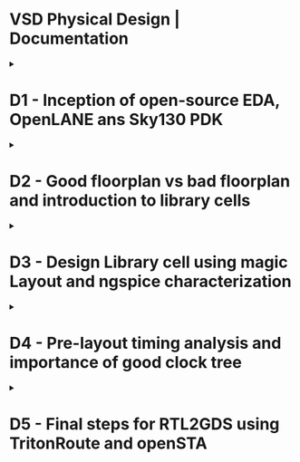 # VSD Physical Design | Documentation
<details><summary> <h1> D1 - Inception of open-source EDA, OpenLANE ans Sky130 PDK </summary><p>

<details><summary> <h1> D1_SK1 - How to talk to computers </summary><p>


<details><summary> <h2> :book: L1 - Introduction to QFN-48 Package, chips, pads, core, die and IPs</summary><p>		
The QFN-48 Package with a chip in the center is shown below. Connections are made to the boundaries of the chip through wirebonds.
		
![QN-48 Package with chip](https://user-images.githubusercontent.com/57150778/218431254-de324341-4bf1-43e9-97b5-6472ea4ce357.png)

Contents of a chip : 

i) Pads : These cells act as interfaces for signals travelling in and out of the chip.
ii) Core : This is where all the digital logic is placed.
iii) Die : It is the size of the entire chip; manufactured on Si wafer. 


![image](https://user-images.githubusercontent.com/57150778/218431961-da71e90b-a5a7-4345-aa84-be8762b517bd.png)

The two kinds of blocks on an SoC are Macros and IPs (Intellectual Properties). Macros are completely digital logic, while IP are blocks that need some level of intelligence to build.

</p>
</details>

<details><summary> <h2> :book: L2 - Introduction to RISC-V</summary><p>

### RISC-V Instruction Set Architecture (ISA)
It is the language of the computer. For a C-program to run on the hardware, the C-program is first compiled in its assembly language program. This assembly language program is converted to machine language program, (binary) which is basically electronic signals (0s and 1s) which are understood by the hardware of the computer. 

A hardware description language (HDL) is needed to replicate the Instruction Set Architecture using some RTL. HDL is the interface present between RISC-V architecture and the layout. 

![image](https://user-images.githubusercontent.com/57150778/218434578-debae85b-4371-4700-8541-730d258c081d.png)
</p>
</details>

<details><summary> <h2> :book: L3 - From Software Applications to Hardware </summary><p>	

Applications or software in our devices are implemented in the hardware chips, as described below:


Applications or software in out laptops / mobile phones are implemented in the hardware chips, like shown. 

System Software converts the application program into binary language. There are various layers of a system software.
The major components of a system software are:

1) OS: 
It handles IO operation, allocates memories. Majorly, it converts the application software to assembly language program and finally to binary language program so that it is understood by the hardware.
The outputs of the operating system are small functions in C/C++ or Java. These are input to the compiler.
		
2) Compiler : 
It converts the application software in C, C++ or Java into instructions (*.exe file),  the syntax of which depends on the type of hardware. For ex: If the hardware belongs to intel-X86, the instructions belong to X86; etc. 
		
3) Assembler:
An assembler takes in instructions and converts it into respective machine language program (Binary numbers: 1s and 0s). This binary language is fed to the hardware and accordingly, the hardware generates the output. 

![image](https://user-images.githubusercontent.com/57150778/218435817-f64b1f72-dc22-4d6e-abd6-749e1872040d.png)
</p>
</details>

</p>
</details>


<details><summary> <h1> D1-SK2 SoC design and OpenLANE  </summary><p>

<details><summary> <h2> :book: L1 - Intro to all components of open-source digital asic design  </summary><p>	

Digital ASIC design requires:

1) HDL : RTL of the function we want to implement including the RTL of all used Ips
2) CAD Tools used for electronic Design Automation (EDA)
3) Process Design Kits (PDK)

![image](https://user-images.githubusercontent.com/57150778/218443990-93629905-0fd2-46af-a6c7-cf76523a4cbd.png)


<h3> PDK </h3>

PDK acts as an interface between fabrication companies and designers. Earlier, design if an IC wad closely twined with process design kits owned by companies like TI. The need for separating design from fabrication technology led to creation of open-source PDKs (Processs Design Kits).

PDK is a collection of files for modelling the fabrication process for EDA tools. It consists of:
1) Process Design Rules - LVS, DRC checks
2) Device Models
3) Digital Standard Cell Libraries,
etc

Skywater 130nm open-pdk was introduced by Google and skywater, enabling complete ASIC design process to be open-source. 

Sky-130 nm tech node, despite being old; is still in use because of two main reasons:
1) Several applications don't need faster, advanced nodes. 130nm process has good enough performance to fit such applications. A pipelined version of RV32i CPU can achieve GHz clock. 
2) 130nm fabrication process is cheaper compared to advanced nodes.

</p>
</details>

<details><summary> <h2> :book: L2 - Simplified RTL-GDS Flow  </summary><p>

Major Implementation Steps in ASIC design flow are:
* Synthesis
* Floor/Power Planning
* Placement
* Clock Tree SYnthesis
* Routing
* Sign Off

The event of producing final layout is called "Tapeout".
![image](https://user-images.githubusercontent.com/57150778/218445851-b6ac990e-6b20-444f-9d43-2164cd7ab79a.png)

<details><summary><h3> Synthesis </h3></summary><p>

Design has to be translated into circuits having components from standard cell libraries (SCL).
The resultant circuit is a gate level netlist. It is functionally equivalent to the RTL.

![image](https://user-images.githubusercontent.com/57150778/218446318-07d5a251-0fbb-441b-b0c9-ab6d3353850b.png)

Standard Cells have a regular layout; typically all the same height with varying widths. It is an integer multiple of units called the "site width".
Each cell comes with different models or views utilized by different tools:

	1) Liberty view : electrical models like delay, power model
	2) HDL behavioral models for the cells
	3) SPICE or CDL view
	4) Layout View:
		i. GSDII (detailed View)
		ii. LEF View (abstract view)
        
![image](https://user-images.githubusercontent.com/57150778/218446473-f6b09bdd-dd3c-44ed-8125-99ee1ddeb7cb.png)
</p>
</details>

<details><summary><h3> Floor & Power Planning </h3></summary><p>

Floor and Power planning mean different things based on whether we are implementing a single component of the design (Macro) or the whole chip.
The objective is to plan the silicon area and create a robust Power Distribution Network to power the circuits.

<h4> Floorplanning </h4>

Chip Floor-Planning : The chip die is partitioned between different blocks and IO Pads are placed.

Macro Floor Planning : Macro dimensions, pin location and rows are defined. 

<h4> Power Planning </h4>

The power delivery network is constructed. The chip is powered by multiple VDD and Ground Pins. The power pins are connected to all components through rings and vertical and horizontal straps. Such parallel structures are meant to reduce the resistance and thus the IR drop; also the electromigration. Typically, the PDN used upper layers as they are thicker than lower metal layers.

![image](https://user-images.githubusercontent.com/57150778/218448464-1f20e51a-648b-4433-b8c2-a57de4fe4fe9.png)

</p>
</details>

<details><summary><h3> Placement  </h3></summary><p>

For macros we place std cells into rows, aligned with sites. Connected cells should be placed close to each other to reduce interconnect delays and to enable successful routing. 

![image](https://user-images.githubusercontent.com/57150778/218447701-c0d632c5-c5ff-4046-ad2e-c79d71d8c066.png)

Typically placement is done in 2 steps:

1) Global Placement : Finding optimal position for all cells. These positions are not necessarily legal.
2) Detailed Placement: The placement from global placement is minimally altered to be legal.
    
![image](https://user-images.githubusercontent.com/57150778/218447934-5bbc9237-41a2-457b-863d-88c51ac8ac75.png)

</p>
</details>

<details><summary><h3> Clock Tree Synthesis  </h3></summary><p>

Clock tree routing needs to be done before signal routing by creating a cock distribution network.
The goal is to deliver clock to all sequential cells while minimizing skew. This is typically implemented using an H-tree, X-tree or a fishbone structure.

![image](https://user-images.githubusercontent.com/57150778/218449271-6966e5c4-8bcd-446f-a6b6-48e5daf75597.png)

</p>
</details>

<details><summary><h3> Signal Routing  </h3></summary><p>

For each metal layer, the PDK defines:
	
i. Thickness
ii. Pitch
iii. Tracks
iv. Min width
v. Vias

![image](https://user-images.githubusercontent.com/57150778/218451009-82be9d51-83c5-4ed7-b309-04505eed0f63.png)


Most routers are grid routers, i.e., they create routes over existing tracks. Since the routing grid can be huge, the signal routing is done in two setps:

* Global Routing : Routing guides are generated.
* Detailed Routing : Routing guides are used to create actual wires. 

</p>
</details>

<details><summary><h3> Sign-Off  </h3></summary><p>

Signoff involves-

* Physical verifications:
    - Design Rule Checking (DRC) : To check that all design rules are satisfied.
    - Layout Versus Schematic Checks (LVS) : To ensure that layout is functionally equivalent to gate netlist.
* Timing Verification:
    - Static Timing Analysis (STA) : To make sure that all timing constraints are met and circuit will run at designated frequency.

</p>
</details>

</p>
</details>

<details><summary><h2> 📖 L3 - OpenLANE & Strive Chiplets  </h2></summary><p>

Using open source EDA tools presents a set of potential problems such as tool qualification, calibration, or missing tools for certain intermediate steps.
OpenLANE encounters this problem by presenting an Open-Source Flow for a True Open Source Tape-out experiment. 

An example of open everything SoCs is striV3. It makes use of open pdk, EDA tools as well as RTL. 

![image](https://user-images.githubusercontent.com/57150778/218457206-f20b49b0-c61e-474c-b614-d288fee14021.png)

Its SoC are present in various versions as described below:
	
![image](https://user-images.githubusercontent.com/57150778/218457450-010732c8-3932-4bc8-ba44-c1980f2af094.png)

	
The main objective of an open source EDA FLow is to produce a clean GDSII with no human intervention. This implies:

* No LVS Violations
* No DRC Violations
* No Timing Violations

OpenLANE presents a containersed set of tools that are containerized to function out of the box. It has two modes of operation:

* Autonomous
* Interactive
	
It can also be used for finding the best set of flow configurations for a particular design.
	
</p>
</details>

<details><summary><h2> 📖 L4 - Introduction to OpenLANE detailed ASIC Design Flow </h2></summary><p>

OpenLANE ASIC Flow : 
![OpenLANE ASIC Flow](https://user-images.githubusercontent.com/57150778/218458792-20a4b5e4-7e34-4f43-b772-46b8921b07e8.png)


<h3> RTL Synthesis </h3>
	
RTL is fed to yosys using design constraints. Yosys translates the RTL into a logic circuit using generic components.
This circuit is optimised and mapped into a standard cell library using abc. ABC has to be guided using abc scripts.
OpenLANE comes with various abc scripts referred to as "synthesis strategies". The strategies target the best area or could target the best timing, etc.

<h3> Synthesis Exploration (Utility) </h3>
	
Used to generate reports that show how the design delay and area is affected by the synthesis strategy (S1, S2, …S8). Based on this, we can pick the best strategy to continue with. 

![image](https://user-images.githubusercontent.com/57150778/218459424-8bcb6fbc-f96f-4aeb-9118-1c6949088772.png)


<h3> Design Exploration (Utility) </h3>
	
Used to sweep design configurations (>16). It generates a report as shown below that has more than 35 design metrics. Also shows the number of violations generated after generating the final layout. 
This is useful to find the best configuration for openLANE for any given design. Thus it is recommended to explore the design first and then used the obtained best configuration for this design going forward.
Ex : Exploration to find a configuration that gets a clean layout.


![image](https://user-images.githubusercontent.com/57150778/218459824-daa5b467-466a-4a04-b979-380a829ddabb.png)


<h3> Design For Testing </h3>

After synthesis we can insert a testing structure is we want our design to be ready for testing after fabrication. We can insert a scan chain using open src project Fault. It can perform:

* Scan insertion
* Automatic test Pattern Generation (ATPG)
* Test Patterns COmpaction
* Fault Coverage
* Fault Simulation

![image](https://user-images.githubusercontent.com/57150778/218460233-ea5be554-235f-4896-a62f-8c5eadfe271e.png)

	
<h3> Physical Implementation </h3>
	
It is also called automated PnR (Place and Route). It has several steps performed by the OpenROAD App.
* Floor/Power Planning
* End Decoupling Capacitors and Tap cell insertion
* Placement : Global and Detailed
* Post placement Optimization
* Clock Tree Synthesis (CTS)
* Routing : Global and Detailed
	

<h3> Logic Equivalence Checking | by Yosys </h3>
	
Every time a netlist is modified by CTS, post route optimization, etc; it must be checked for funtionality against the gate level netlist post synthesis.
	
	
<h3> Dealing with Antenna Rules Violation </h3>
	
A fabricated metal wire connected to transistor gates acts as an antenna. Charge can accumulate on it and can damage transistor gate during fabrication. To address this, the length of the wires must be limited. This is ensured by the router. However, if the router fails, there are two solutions : 
	
1) Bridging : Attatchign a higher intermediary layer
	
![image](https://user-images.githubusercontent.com/57150778/218462046-f78a338a-1eaa-4665-a191-db4a44164f75.png)

2) Adding Antenna diode cell to leak away charges
	
![image](https://user-images.githubusercontent.com/57150778/218462377-3f6ff250-d9b5-4a6f-a049-90d9e3087740.png)

As a preventative approach, OpenLANE adds a fake antenna diode next to all cells after placement. Antenna checks are done post routing (Magic). Finally, the fake antenna cells next to violating instance pins are replaced with real antenna cells from the SCL. 
	
![image](https://user-images.githubusercontent.com/57150778/218463312-fac9b846-9c9b-4b80-b792-aa142479170d.png)

	
<h3> SignOff </h3>
	
SignOff involves STA, DRC and LVS checks.

Timing Signoff is done by performing RC extraction to generate spef file. Then, STA is done using OpenSTA to generate timing reports.

![image](https://user-images.githubusercontent.com/57150778/218463959-af2c8a36-c684-441a-a90f-3732bdea81f7.png)
	
	
DRC is perfomed in magic. LVS checks are performed in Netgen and Magic.
	
	
	
</p>
</details>

</p>
</details>


<details><summary><h1> D1-SK3 - Get familiar to open-source EDA tools  </h1></summary><p>
<details><summary><h2> :computer: L1 - OpenLANE Directory structure in detail </h2></summary><p>

Working dir : 

![image](https://user-images.githubusercontent.com/57150778/218501720-dd6a2e5e-a965-4620-9926-41837ffa2314.png)



![image](https://user-images.githubusercontent.com/57150778/218501794-855f4a1a-8866-45c4-a727-b34393be8e32.png)

skywater-pdk : has all pdk related files - tech lef, tech files, std cell lefs, etc; made to work with commercial EDA tools.

open_pdks : It has a set of scripts and files to convert foundry level pdk to be compatible with open source EDA tools. 

sky130A : PDK variant made compatible to open source environment.

![image](https://user-images.githubusercontent.com/57150778/218515570-11530b38-b588-4e60-b6b2-dffaff619760.png)
![image](https://user-images.githubusercontent.com/57150778/218516877-6ee3ceca-89c2-46ed-a33d-b41e87738373.png)

Similarly, std cell lef and tech lef are present in:
![image](https://user-images.githubusercontent.com/57150778/218518481-aa224e8e-87b5-4314-b380-c63ea0cd0030.png)

work dir : 

![image](https://user-images.githubusercontent.com/57150778/218501861-fd5e6c65-e2e6-4640-a747-548ca08ab4ad.png)

	
</p>
</details>


<details><summary><h2> :computer: L2 - Design Preparation Step </h2></summary><p>

In the work directory openlane/designs many designs are present. The current design is picorv32A.

![image](https://user-images.githubusercontent.com/57150778/218528721-fa5f883b-28a3-473f-b5f2-622ed2cb680b.png)

The src directory consists of rtl netlist for the design and sdc file.

![image](https://user-images.githubusercontent.com/57150778/218530365-66ba4807-0614-4d84-a3f9-e9e933aaf039.png)

sdc file contents : The target clock period for the design is 20ns (50 MHz)

![image](https://user-images.githubusercontent.com/57150778/218530684-10c8bc4b-30d7-4cd8-aca2-e1a3443c5e6b.png)

config.tcl overrides default switches of openlane flow:

![image](https://user-images.githubusercontent.com/57150778/218531097-d94e1a30-582b-4d74-97a2-08fa649b5057.png)

The settings in sky130_fd_sc_hd_config.tcl override the switches in config.tcl such that the final clock period setting is 24.73 ns.

![image](https://user-images.githubusercontent.com/57150778/218532159-617bc5b9-b0ae-4d4f-abb0-4379174b4794.png)

<h3> Design Preparation </h3>

![image](https://user-images.githubusercontent.com/57150778/218534533-54cef366-b7c2-40c7-b29b-36aba797a1b6.png)



</p>
</details>

<details><summary><h2> :computer: L3 - Review Files After Design prep and run synthesis </h2></summary><p>

All the input lefs are merged into one file using mergeLef.py. The resultant merged.lef is present in:

![image](https://user-images.githubusercontent.com/57150778/218534885-4e97a7f0-2e91-4764-bd95-edf3c1c6598c.png)

The output config file containing all the switches applied is also present in the runs/<timestamp> directory:

![image](https://user-images.githubusercontent.com/57150778/218542857-2fa831d4-a522-4ce9-806a-bd3d69254825.png)

The cmds.tcl file contains commands run in the tool:

![image](https://user-images.githubusercontent.com/57150778/218542959-c8e43e54-dc2e-45dc-93eb-7b072804d136.png)

<h3> run_synthesis </h3>

![image](https://user-images.githubusercontent.com/57150778/218543049-b500a557-f3ab-4f73-95b6-889bf1d8683a.png)


</p>
</details>

<details><summary><h2> :computer: L5 - Steps to characterize synthesis results </h2></summary><p>

The resultant synthesized gate netlist and the mapped lef file are present in the runs/13-02_17-46/results/synthesis dir:

![image](https://user-images.githubusercontent.com/57150778/218543575-095518b9-93f4-486f-a4f1-3cdb521a2629.png)

synthesized netlist : 

![image](https://user-images.githubusercontent.com/57150778/218545405-7d262cca-6de3-40a5-a1bf-56dddc506b11.png)

The cell stats and timing reports can be seen in runs/13-02_17-46/reports/synthesis dir:

![image](https://user-images.githubusercontent.com/57150778/218543757-0cccd44a-87d6-4498-8e21-0459ef4e4972.png)

The cell stats are present in 1-yosys_4.stat.rpt

![image](https://user-images.githubusercontent.com/57150778/218545105-b2333545-b793-4a99-8bd0-ebd0dfe6d727.png)

The timing status post synthesis can be seen in 2-opensta.timing.rpt.The worst paths are reported in a descending order or negative slack.

![image](https://user-images.githubusercontent.com/57150778/218545476-02550855-cb17-49c5-8453-defd056edcc3.png)

Since the timing is violated for setup, synthesis is performed again by increasing target clock_period to 50. 

![image](https://user-images.githubusercontent.com/57150778/219638404-ac9b9929-67cf-474d-bca1-97c1eaefd3ba.png)

The new timing rpt for max path is shown below:

![image](https://user-images.githubusercontent.com/57150778/219643149-17393532-7176-4162-a0dc-db67b7ac4d7a.png)

New cell stats : 
	
![image](https://user-images.githubusercontent.com/57150778/219644413-f7518fe5-0bbc-4d82-8596-cdbc410b2c64.png)

area : 
	
![image](https://user-images.githubusercontent.com/57150778/219644786-a94a7a70-7d5e-494c-9813-e4b75ee65696.png)
	
	
</p>
</details>

</p>
</details>

</p>
</details>

<details><summary><h1>D2 - Good floorplan vs bad floorplan and introduction to library cells</h1></summary><p>

<details><summary><h1> D2-SK1 - Chip Floor planning Considerations </h1></summary><p>

<details><summary><h2> :book: L1 - Utilization Factor and Aspect Ratio </h1></summary><p>

1) Define width and height of core and die:
First step of physical design flow is to define the width and height of the core and the die.

<img src="https://user-images.githubusercontent.com/57150778/219647019-f9e03b89-7916-480d-ba27-91d2f7481272.png" width="450">

Consider a basic netlist as shown : 
	
<img src="https://user-images.githubusercontent.com/57150778/219647202-c0c18d24-fc05-41d8-ac63-b5f48e52720d.png" width="350">
			
We use the physical dimensions of the std cells to calculate the total area occupied by the netlist on the silicon wafer.  For ex : min area occupied by the current netlist:
	
<img src="https://user-images.githubusercontent.com/57150778/219647401-6835ae82-95f9-4528-b556-554751e79702.png" width="250">

Consider a silicon wafer with many dies. A die is a small semiconductor material specimen on which the fundamental circuit is fabricated. The die contains the core on which all digital logic is placed.

<img src="https://user-images.githubusercontent.com/57150778/219648341-878d6791-d2fd-4df3-b93f-7cd9e0a38c8e.png" width="350">
	
Suppose we select the core area such that the netlist occupied the core completely (100% utilization).

<img src="https://user-images.githubusercontent.com/57150778/219648277-902d44c8-1d27-4dab-81af-2cba7bc5df83.png" width="200">
		
Utilization Factor = (Area occupied by the netlist) / (Total area of the core)
		
In this case, the utilization factor = 1.
Practically, we go for 50-60% utilization. U.F. = 0.5-0.6. The remaining area is left for optimization, placing additional cells, etc.
		
Aspect ratio = Height / Width
				
In this case, aspect ratio = 1, implying that the chip is a square shape.


</p>
</details>

<details><summary><h2> :book: L2 - Concept of Pre-placed cells </h1></summary><p>

1) Defining Locations of Pre Places Cells
	
	a. What are pre placed cells?
		Consider some combinational logic cloud that translates to a large number of gates (50K-100K).
		We need not implement this as a part of the main circuitry. We can implement is separately; or even granularize the circuit itself (dividing the 100K gates into two blocks each of 50K gates).

<img src="https://user-images.githubusercontent.com/57150778/219649097-e6fea8df-ed5d-4061-8d1c-7670c018b5e8.png" width="500">

<img src="https://user-images.githubusercontent.com/57150778/219649178-a151fe8e-eefb-48fa-b1c9-cfdac5d76c7e.png" width="300">

We can now implement both these blocks independently. The IO pins are extended to the boundary and then we can Blackbox the two modules such that the internal circuitry is no longer visible.

<img src="https://user-images.githubusercontent.com/57150778/219650594-e6f49c3e-2488-4622-a718-a1e431ba2b3e.png" width="450">

<img src="https://user-images.githubusercontent.com/57150778/219650718-4dc8e988-cd29-4abf-a2b8-b1f04ab8f375.png" width="400">
	
These blocks when implemented separately, can be re-used in the top-level netlist multiple times.
			
Similarly IPs like memory, clock gating cell, comparator, mux, etc are available which can be implemented once and instantiated multiple times onto the netlist. 
These cells are placed onto the chip and their placement is fixed before the actual placement of std cells. Thus these are referred to as Pre-Placed Cells.
			 
b. Defining placement of Pre-Placed Cells:
	
We look at the placement of IO pins for the entire block and the interaction of the blocks with the remaining core logic to decide where to fix the position of the pre-placed cells.

<img src="https://user-images.githubusercontent.com/57150778/219650924-803af858-2216-49ff-bc4c-37a932de81f8.png" width="500">


</p>
</details>

<details><summary><h2> :book: L3 - De-coupling Capacitors </h1></summary><p>

Once the positions of pre-placed cells are fixed, we need to surround them with decoupling capacitance.
	
<h3>Need for decaps </h3>
	
When a logic cell switches, suppose it goes from 0 ->1, its internal capacitors need to be charged to represent logic 1. And this charge is provided by the supply voltage. Thus the VDD supply needs to supply the charge to all cells switching from logic 0 to logic 1.
Similarly, the VSS is responsible to handle all the discharge current for cells switching from logic 1 to logic 0.
But since there is a voltage drop across the power grid, the voltage that appears at std cells is lower (0.7 or 0.8 volts, say). Thus the internal capacitances cannot be charged to more than 0.8 volts. In order for this 0.8 volts to be detected as logic 1, it should be within the noise margin range of output logic. 

<img src="https://user-images.githubusercontent.com/57150778/219651832-0103ae31-05b1-47a3-a12d-a090d4a6809d.png" width="500">

<h3> Noise Margin </h3>
For any signal to be detected as logic 1, it needs to lie between Vih and Voh range, and so on….
		
Vil to Vih is undefined region as a signal appearing in this range can convert to any logic level. This is an issue due to a large physical distance from the main power supply to the std cells under consideration.

![image](https://user-images.githubusercontent.com/57150778/219652078-4c26d6fd-b871-4697-8478-180cdc2facd0.png)

Decoupling Capacitors:
	These are huge capacitors which are completely charged to the power supply. When the circuit switched, it can get the required current from the decoupling capacitor, since these are placed physically close to the logic circuitry and help to decouple the logic from power supply. 
	The decaps replenish the charge when surrounding cells are not switching. 

<img src="https://user-images.githubusercontent.com/57150778/219652229-524d13b7-cabd-4401-896f-adddfc64c9f3.png" width="500">

Pre placed cells are thus surrounded by decaps.

<img src="https://user-images.githubusercontent.com/57150778/219652318-9326b451-4053-4d71-b159-88c2266041d1.png" width="400">

	
</p>
</details>

	
<details><summary><h2> :book: L4 - Power Planning </h1></summary><p>

Decaps take care of local communication. For global communication, we need power planning. Suppose a macro o/p (16 bit bus) is input to another macro, where it is inverted. The goal is to ensure that the shape of the signal is maintained from the driver to the receiver.
	
<img src="https://user-images.githubusercontent.com/57150778/219652942-5fa64e7c-8819-49d2-9609-fcfa5e504d66.png" width="600">

	
All power lines are tapped to VDD and all ground lines are tapped to ground. Since we can't have many decaps placed all over the chip, the power supply needs to supply the power to retain the signal shape from driver to receiver. The power supply is distance from the signal line so there is possibility of <b>voltage drop</b>. Assuming the signal to be a 16 bit bus being inverted. Initially, each bit of the line is a capacitor charged to VDD or discharged to ground. When all VDD caps discharge to 0 and all caps at 0 charge to VDD; since we have a single ground line for all bits, we observe a bump in the voltage. If this bump voltage exceeds the noise margin, it may lead to undefined state. This phenomena is called <b>ground bounce</b>.
	
<img src="https://user-images.githubusercontent.com/57150778/219652991-ea961534-9516-4738-8dc1-f945c0fe6f2a.png" width=500>

	
Similarly when many caps charge at the same time through the same line, we may observe a voltage droop. This can also lead to an undefined state if it goes lower than noise margin. 
	
<img src="https://user-images.githubusercontent.com/57150778/219653122-47a28e6d-6644-40a7-9402-ac42adc4ea6e.png" width="500">

	
Both these problems arise since the power supply comes from only one point. This can be solved by having multiple power supplies to provide charging current and multiple ground lines to drain discharging current. This is a PG mesh.
	
<img src="https://user-images.githubusercontent.com/57150778/219653231-eac58bf8-7eb6-4d7d-a26a-47fc48963863.png" width="450">

<img src="https://user-images.githubusercontent.com/57150778/219653334-a5969fca-6eba-4790-9d7f-c0d348429462.png" width="450">


</p>
</details>	

<details><summary><h2> :book: L5 - Pin placement and logical cell placement blockage </h1></summary><p>

Consider the following circuit where blocks a, b and c are preplaces cells. The connectivity information of different gates is available in the netlist. 
	
<img src="https://user-images.githubusercontent.com/57150778/219654331-089cac84-43fd-4ccb-a2f0-4aab4cf94a19.png" width="400">

	
Suppose we put all IP ports on left and OP ports on the left. The ordering of IP and OP ports depends on where we plan to place the cells. Pin placement needs good understanding of the functionality of the design. This creates a handshaking between the frontend and backend team. 
	
<img src="https://user-images.githubusercontent.com/57150778/219654443-bb9bfb95-4446-4713-bcb5-e61dd3d5ed77.png" width="400">
	
The clock ports are bigger than signal ports since these drive the flops in the complete chip continuously. Bigger ports offer lower resistance. 

<h3>Logical Cell Placement Blockage:</h3>

Next, we add a logical cell placement blockage in the area outside the core since this area  is reserved for IO pins.

<img src="https://user-images.githubusercontent.com/57150778/219654549-e3afdd47-ff60-4206-97b4-3f0abf3a8201.png" width="400">

</p>
</details>

<details><summary><h2> :computer: L6 Steps to run floorplan using OpenLANE </h1></summary><p>

Information about all the available switches is present in README.md:

![image](https://user-images.githubusercontent.com/57150778/219656292-5a294f12-f695-4133-a909-798c1a97f559.png)

floorplan.tcl in configuration/ contains all the switches applied:

![image](https://user-images.githubusercontent.com/57150778/219657567-9e89c978-e5c2-4fff-aba9-f596ae1da759.png)

![image](https://user-images.githubusercontent.com/57150778/219658100-9afde7ff-e1ce-45af-9337-e0f5c7e2f8c6.png)

Running floorplan in OpenLANE:

![image](https://user-images.githubusercontent.com/57150778/219659187-bb008a0a-c630-4d92-8726-e949418568be.png)

	
</p>
</details>

<details><summary><h2> 💻: L7 - Review floorplan files and steps to view floorplan </h1></summary><p>

The core and die_area can be viewed in reports:

![image](https://user-images.githubusercontent.com/57150778/219694028-d4d6036d-9eaa-48a0-b9f1-ae03b00e4a09.png)

Floorplan def contents:
	
1) Die Area and std cell rows:
	
<img src="https://user-images.githubusercontent.com/57150778/219695202-aa1882b6-00a9-43bd-bf75-633a3daa4b43.png" width=500>
	
2) Tracks for metal routes

<img src="https://user-images.githubusercontent.com/57150778/219695587-18536270-d04c-4b5e-a8a3-ea6ab15f0402.png" width=400>
	
3) Std cells - unplaced

<img src="https://user-images.githubusercontent.com/57150778/219695822-dea8f3d0-1d19-4543-900a-b414f0ec4730.png" width=350>

4)  Decaps and tap cells placed and fixed:

<img src="https://user-images.githubusercontent.com/57150778/219696270-5f613771-7934-44ad-82fc-7e5e3b38b675.png" width=450>
	
5) Placed IO Pins

![image](https://user-images.githubusercontent.com/57150778/219697054-957aeaa1-a496-4cf5-8014-6411d1857e90.png)

6) Signal nets with logical connectivity-
	
![image](https://user-images.githubusercontent.com/57150778/219697356-7b2067dc-f967-44ec-a3b4-57e09cb05482.png)

The finally applied switches for core utilization, and horizontal and vertical metals for IO pins can be viewed in config.tcl:
	
![image](https://user-images.githubusercontent.com/57150778/219699348-e55e1acb-6d53-4396-929a-bde9c553626f.png)

	
</p>
</details>

<details><summary><h2> 💻: L8 - Review floorplan layout in magic </h1></summary><p>

Launching magic to view floorplan:

![image](https://user-images.githubusercontent.com/57150778/219699843-5c4d0c79-e770-46f0-9545-3709257b524d.png)

Reviewing Floorplan:

![image](https://user-images.githubusercontent.com/57150778/219724780-adc88d8a-5c92-4a41-b7dc-02b868732050.png)

Zooming in to show pin placement, decap cells and tap cells. All the logic cells are unplaced.


![image](https://user-images.githubusercontent.com/57150778/219726746-74989591-5ad7-4726-a484-0b7aa0b3f16d.png)

	
</p>
</details>

</p>
</details>

<details><summary><h1> D2_SK2 - Netlist Binding and placement </h1></summary><p>

<details><summary><h2> :book: L1 - Netlist Bindign and initial place design </h2></summary><p>

Binding netlist with physical cells

All cells in the netlist are rectangular blocks, whose sizes, delays, functionality, etc are defined in the library.
	
<img src="https://user-images.githubusercontent.com/57150778/219709788-7c26d367-8fc7-4f57-bc5d-6bc0a29146c0.png" width=400>

The library also has various flavors of the cells, which might be varying in sizes and delays because of having lower resistance paths.
	
<img src="https://user-images.githubusercontent.com/57150778/219709839-872ea2a9-c01e-4a6e-a42e-17b0c92947f5.png" width=500>

	
The obtained shapes and sizes of each gate are placed on the floorplan. Pre-placed cells are already present. It is taken care that pre-placed cells are not touched, and no other cells are placed in that area.
Cells interacting to IO ports are placed close to them. Additionally, interacting gates are placed close to each other to minimize route lengths and thus signal delays. 

<img src="https://user-images.githubusercontent.com/57150778/219710014-b579f973-b98d-4f58-ba78-8f29e7107f89.png" width=500>
	
</p>
</details>

<details><summary><h2> :book: L2 - Optimize placement using estimated wirelength and capacitance  </hs></summary><p>
	
Since some interacting cells are placed far away, we calculate the capacitances of estimated wire lengths. Long routes can read to loss of signal strength. Thus, to maintain signal integrity, we add repeaters in long routes. This increases the area of the floorplan.
Higher the value of the wire cap, worse the slew since charge needed to charge the capacitor is high. 

<img src="https://user-images.githubusercontent.com/57150778/219710457-94168a36-2391-4750-aaf8-eba82c0f3e3b.png" width=500>

We need to optimize this to minimize the number of repeaters

	
</p>
</details>
	
<details><summary><h2> :book: L3 - Final Placement Optimization  </hs></summary><p>
	
The repeaters reproduce the signal and send it to the required logic cell. Certain logic can be abutted to minimize signal delays, if the logic works at very high speed, etc. 

<img src="https://user-images.githubusercontent.com/57150778/219710936-939da12f-ee29-443d-90db-2b286fe4082d.png" width=500>

Once placement is optimized by adding buffers on long routes, since the clock tree has not been built, we need to check the setup timing analysis of data path. This assumes ideal conditions that all route delays and clock arrival time to flipflops are zero.  We need to make timing meet at this stage since routing would make the timing worse.

	
</p>
</details>	

<details><summary><h2> :book: L4 - Need for libraries and characterization  </hs></summary><p>
	
Synthesis is the first step in ASIC design flow in which we reproduce the functionality of an RTL using legal hardware. The next step is floor-planning. Here we decide the size of the core and die. This completely depends on area covered by the gates in the netlist and thus, depends on the shapes and sizes of standard cells. Next, during placement, we need to place the logic cells such that the initial timing is met. Next, during CTS, we need zero skew on clock pins across the entire design. Here we need clock buffers to ensure that clock signal has equal rise and fall times. Finally while routing, certain properties of the cells need to be taken care of and determine the type of routing. In signoff Static Timing Analysis, we need timing tables for all std cells. In all the steps, the properties of logic gates are important. These gates are collectively available in a library. Hence, library characterization is important.
	
	
![image](https://user-images.githubusercontent.com/57150778/219711315-58055fa8-6c78-4e28-a133-74f39e4993d3.png)


</p>
</details>
	
<details><summary><h2> :computer: L5 - Congestion Aware Placement using RePlace  </h2></summary><p>		

Placement in OpenLANE occurs in 2 stages  - 
	
1) Global Placement : This is a coarse placement and there is no legalization. Main objective is reducing the wirelength. The parameter used for this is HPWL (Half parameter wire length).
	
2) Detailed placement : The std cells placement is legalized.
	
In openLANE, there are different tools available to run both these steps. 
Legalization implies that std cells should be exactly inside the rows and abutted with each other; and there should be no overlaps. Legalization is more required from a timing point of view. 

In "run_placement", first global placement is run. 

<img src="https://user-images.githubusercontent.com/57150778/219712069-88ab5a5b-50c6-46ac-b5ce-93135cb4bcce.png" width="300">

The objective is to converge the "overflow". If the overflow value decreases, the placement is going correctly.

Final placement stats:

<img src="https://user-images.githubusercontent.com/57150778/219713458-8548aa43-c993-4a81-8d9f-4b86c743e627.png">

Optimization of placement by buffer insertion, cell resizing:

<img src="https://user-images.githubusercontent.com/57150778/219716128-0b4d3492-3df6-41bf-b13d-d879c514d493.png">

Launching magic to view post placement def-

<img src="https://user-images.githubusercontent.com/57150778/219715005-d187cfc8-c9a7-4b60-823d-78aa71977bd7.png">

Magic Layout : 

![image](https://user-images.githubusercontent.com/57150778/219719682-54e624f4-4552-4a3c-a7cf-2bef7090efd3.png)


All the standard cells are placed in std cell rows. There are no DRCs.

<img src="https://user-images.githubusercontent.com/57150778/219723388-5cf08c87-4053-4cbb-9df0-da2ebde86825.png" width=500>
	
PDN : Vpwr, Vgnd vertical stripes added in metal4 and horizontal stripes in metal5. Followpins present in metal1 and vias are stacked from metal1 to metal4.

![image](https://user-images.githubusercontent.com/57150778/219720566-05f54d8e-0830-472a-95d6-52d271a9918b.png)

<img src="https://user-images.githubusercontent.com/57150778/219721621-a705f4a6-3782-4557-85f8-b44182559e15.png" width=400>


Placement Def showing tech via definitions and std cell placement added:

<img src="https://user-images.githubusercontent.com/57150778/219717278-f07496a3-33a0-4977-83e4-c52897f84a37.png" width=600>

Repeaters added for optimizing timing post placement:

<img src="https://user-images.githubusercontent.com/57150778/219717467-58ca1d78-3b51-40b6-9443-cadae5808e73.png" width=600>

PDN added :

![image](https://user-images.githubusercontent.com/57150778/219717755-1f809efc-6e70-45e0-a43b-94243537a813.png)


</p>
</details>

	
</p>
</details>

<details><summary><h1> D2_SK3 Cell Design and Characterization Flows  </h1></summary><p>		

	
<details><summary><h2>:book: L1: Inputs for cell design flow </h2></summary><p>		

Standard cell information is available in a library. A library also has information about decaps, macros, IPs, etc.
The library also has cells with different functionality and sizes. The varying sizes are die to varying drive-strengths. 
The cells may also vary in threshold voltages. This variation in threshold voltage determines the speed of the cell.
	
<img src="https://user-images.githubusercontent.com/57150778/219728804-be7fb654-45b9-4ae6-b274-63d7e3f3fa7e.png" width=500>
	

Cell Design Flow (Inverter Cell):

Inputs : 

1) Process Design Kits (PDKs)
	
2) DRC and LVS rules  :A few examples of DRC checks are shown below. These are needed specifications for the std cell to get fabricated. Actual value is the drawn value.
	
<img src="https://user-images.githubusercontent.com/57150778/219729006-e854dcd3-598d-417e-b275-fe381a32be37.png" width=600>

	
3) SPICE Models: The circled values are obtained from the foundry. These are spice model parameters. The spice model files are also provided by the foundry. 
	
<img src="https://user-images.githubusercontent.com/57150778/219729335-f85124a2-ca75-4cd1-9b0a-d89c8d77e268.png" width=500>
	
</p>
</details>	
	
<details><summary><h2>:book: L2: Circuit Design Step </h2></summary><p>		

Inputs to cell design flow:

4) Library and User defined specs
	
The separation between, the power and ground rail determines the cell height. And it is up to the library developer to see that the cell height is maintained. Cell width depends on the timing information - wider cell have higher drive strengths. Higher drive strength cells can drive longer wires.
Another user defined specification is supply voltage. The top level designer decides the supply voltage for a design and the library designer has to make sure that the std cells operate at this supply voltage. He has to take care of the noise margin levels with respect to this supply voltage.
There can be specifications for metal layers for certain libraries (ex : certain libraries being needed to be built under certain metal layers, contacts to be present on M3,4,5,etc).
Pin Locations might also have user defined specifications like being located near the power and ground rail. Library designer has to make sure of it.
Drawn gate length can also be specified by the user. 
	
<img src="https://user-images.githubusercontent.com/57150778/219730122-339ac35d-c3e6-45bd-a34e-5b47ac3721db.png" width=300>

	
Design Steps:

1) Circuit Design:
	First step is to implement the function itself. The next step is to ensure that the cell meets the library requirement. For example, the (Wp/Lp) / (Wn/Ln) ratio is formulated as : 
		
<img src="https://user-images.githubusercontent.com/57150778/219730283-6f7e1c85-92b7-4c79-95ea-ddff6163002e.png" width=250>
		
We can have designated values of this ratio based on the required values of the switching threshold (Vm~0.98) specified by the designer. Switching threshold is the value at which Vin = Vout.
Or, a library designer can have specifications such as drain current value. These are all circuit design steps, based on spice simulations. 
The output of the circuit design step is the circuit description language : CDL.
	

</p>
</details>

<details><summary><h2>:book: L3: Layout Design Step </h2></summary><p>		

Layout Design Step : 

i) Implement the function by a set of transistor connections.
ii) Derive the pmos network graph and the nmos network graph. 

<img src="https://user-images.githubusercontent.com/57150778/219731284-b8733b8e-722c-4e63-af06-22b4653cb1d1.png" width=400>

	
iii) Obtain the Euler's path : Euler's path is the path that is being traced only once. In this case the Euler's path is A-C-E-F-D-B.
iv) Next we draw a stick diagram out of this Euler's path where the polysilicon inputs are placed in the order of the Euler's path. And then the circuit connections are made.
v) Next the stick diagram is converted to a layout while adhering to DRC rules from the foundry and user defined specifications given by the top level designer. 
	
![image](https://user-images.githubusercontent.com/57150778/219731469-c9d9a924-872f-41d0-8013-6f5789a90a59.png)

	
This hand drawn layout is loaded into a tool like Magic : 
	
<img src="https://user-images.githubusercontent.com/57150778/219731630-8abd526b-15db-47a0-b7dc-0562263631bd.png" width=350>
	
	
With this final layout we have the cell height and width and other user defined specifications like drain current, pin locations, etc. 
vi)  The final step is to extract the parasitics of this layout and characterize it in terms of timing. The output of the layout design will be GDSII, Lef files and extracted spice netlist (.cir), containing resistance and capacitance of each element in the layout.

The next step is characterization of std cells to get timing, noise and power dotlibs. It also contains the functionality of the circuit. 

	
</p>
</details>

<details><summary><h2> :book: L4: Typical Characterization Flow </h2></summary><p>		

For a characterization flow (of, say, a buffer cell), we have the following inputs : 
1) Layout:
	
<img src="https://user-images.githubusercontent.com/57150778/219732755-1b309fcc-6a39-4068-80ec-9fe4afcaf1da.png" width=350>

2) Circuit description : 

![image](https://user-images.githubusercontent.com/57150778/219732979-ecaa0a67-4da7-443c-9c38-51b91c0ad13e.png)
	
3) Spice extracted netlist and subckt definitions. The subckt contains spice models containing characteristics of the nmos or pmos transistors-

![image](https://user-images.githubusercontent.com/57150778/219733048-df75ce89-2697-471d-b702-c0172c2faa0c.png)
	
	
Characterization Setup
Step 1) Read the spice model files.
Step 2) Read in the extracted spice netlist.
Step 3)  Define the behavior of the buffer.
Step 4) Read the subckt files of the inverter
Step 5) Attach the necessary power sources.
Step 6) Apply the stimulus.
Step7 ) Provide necessary output capacitances. For ex, in NLDM models, the output capacitances are varied in a range. 
Step 8) Provide the necessary simulation command. Ex: ."tran 10e-12 4e-09 0e-00", ".dc …."
Step 9) All these inputs are fed as a configuration file called GUNA . The software generates timing, noise and power liberties. 
	
	
</p>
</details>
	
</p>
</details>

<details><summary><h1> D2_SK4 General timing characterization parameters </h1></summary><p>		
<details><summary><h2> :book: L1: Timing threshold definitions </h2></summary><p>		

Timing threshold definitions:
These are variables pertaining to any input waveform that we apply:
Consider the IP and OP waveforms of an inverter as shown
• slew_low_rise_thr :  typically 20% - "low" implies values close to logic 0. The slope of rising waveform is calculated between slew_low_rise_thr and slew_high_rise_thr.

• slew_high_rise_thr: Typically, 20% from the logic 1 level

• slew_low_fall_thr :  20% from logic 0 level of a falling waveform

• Slew_high_fall_thr : 20% value from logic 1 of a falling waveform
 
![image](https://user-images.githubusercontent.com/57150778/219735528-24e75f72-7d52-426e-b3f3-b634436bf90e.png)

	
• in_rise_thr: Assume an input waveform used for transient simulation of  a buffer as shown. Propagation delay is defined between in_rise_thr and out_rise_thr for a rising waveform. It is typically 50%.

• out_rise_thr : 50% value of the output rise waveform.
	
![image](https://user-images.githubusercontent.com/57150778/219735295-9bd9b6b9-fc92-475e-9d76-be6124b0a173.png)

	
• in_fall_thr :  Consider a fall waveform input to buffer and output waveform as shown. This value is typically 50%

• out_fall_thr : Also, 50%. Fall delay = out_fall_thr - in_fall_thr
	
![image](https://user-images.githubusercontent.com/57150778/219735944-253afbe7-c74c-4e7b-9d62-e83126788738.png)

	
</p>
</details>	
	
<details><summary><h2> :book: L2: Propagation delay and transition time </h2></summary><p>		

Consider a buffer cell. Propagation delay, generally can be calculated as:
Td = out_rise_thr - in_rise_thr
Or,
Td = out_fall_thr - in_fall_thr

Consider the following waveform of an inverter:
When the in_rise_thr and out_fall_thr are both at 50%, the delay comes out to be 23ps.

![image](https://user-images.githubusercontent.com/57150778/219736870-455352e8-c718-482f-a35a-0603c8755a16.png)


But when the thresholds are moved to say 70%, the output threshold arrives before the input and thus the propagation delay comes out to be negative (-42ps). Thus correct choice of threshold is very important. 

![image](https://user-images.githubusercontent.com/57150778/219736938-9b0a8e04-13e4-485c-9226-f4a897cc6832.png)


Propagation delay can also be negative when slew of the input waveform is very high due to high wire delays. This could happen if driver and receiver cells are placed far apart. Thus even with the right threshold, poor circuit design can lead to negative propagation delays. 


![image](https://user-images.githubusercontent.com/57150778/219737100-45227d6e-ea38-4019-beb0-af9d203ac834.png)


Timing characterization | Transition time

For a rising w/f : 
Transition time = time(slew_high_rise_thr) - time(slew_low_rise_thr)

And for a falling w/f:
Transition time = time(slew_high_fall_thr) - time(slew_low_fall_thr)

![image](https://user-images.githubusercontent.com/57150778/219737208-8e5395f7-fb4c-43f6-8659-a20773d40faa.png)

	
</p>
</details>
	
</p>
</details>

</p>
</details>


<details><summary> <h1> D3 - Design Library cell using magic Layout and ngspice characterization </summary><p>

<details><summary> <h1> D3_SK1 - Labs for CMOS inverter ngspice simulation </summary><p>

<details><summary><h2> :computer: L0: IO Placer Revision </h2></summary><p>		

OpenLANE allows changing settings at different stages iteratively. For ex, earlier we had equidistance pin placement. We can change that and run floorplan again as shown to get new IO placement:

![image](https://user-images.githubusercontent.com/57150778/221815459-680bf82b-4f45-4f15-8aea-d2490afcaf5b.png)

The resultant pin placement when viewed in magic are as shown - stacked one on top of another (Hungarian Algorithm).
Thus we can reset variables and run steps again in OpenLANE flow.

![image](https://user-images.githubusercontent.com/57150778/221815533-45b657bd-0a5e-400f-bac2-9b11095948c2.png)

The pins are seen to be cramped in lower left corner instead of being placed uniformly across IO ring.

![image](https://user-images.githubusercontent.com/57150778/221815630-2aeb4aff-49b1-42a9-8251-87dcfd130e54.png)


</p>
</details>


<details><summary><h2> :book: L1: Spice deck creation for CMOS inverter </h2></summary><p>		

Create spice deck:

A spice deck has connectivity information (like a netlist). It has inputs to be provided for simulation and points at which output is tapped. Pmos and nmos are denoted with the arrow to substrate instead of the bubble because in spice deck, we need to define connections with the substrate as well. Generally a lot of calculations go into finding the value of the load capacitor. But here we assume a constant value since we are only looking at the static behavior.  The W/L values of pmos and nmos are as defined. Typically, pmos is taken to be (2x or 3x) wider than nmos. 
	
Component Values: The output load value is taken to be 10fF. This is actually computed load capacitance. We take the input gate voltage as 2.5V.  Usually this value is taken to be a multiple of the channel length. (Channel length 1u => Voltage 1V). Drain or main supply voltage is also taken to be 2.5V. 
	
Identify nodes: Nodes are potential points surrounding each element as shown (blue). All the active and passive elements are surrounded by nodes at each terminal. The nodes are names as in, out, vdd and 0.

![image](https://user-images.githubusercontent.com/57150778/221838005-9705e324-3056-4fb9-86ba-fb0cdc114100.png)


</p>
</details>

<details><summary><h2> :computer: L2: Spice simulation lab for CMOS inverter </h2></summary><p>		

The spice deck is as shown. We sweep the input voltage from 0 to 2.5 in steps of 0.05 in a dc simulation. Finally the model file is described, containing technology definition of pmos and nmos.

<img src="https://user-images.githubusercontent.com/57150778/221838645-e2aab61c-9dc3-4801-9c69-23ba0b073b17.png" width=600>

Spice simulation specs : 

<img src="https://user-images.githubusercontent.com/57150778/221838830-8a43b9e9-960b-4b17-8896-2833150612a4.png" width=400>

Model file: contains technological parmeters with respect to nmos, pmos

<img src="https://user-images.githubusercontent.com/57150778/221839237-6bae9c64-8fb1-4560-b0e2-eed90c888b10.png" width=450>

Launch ngspice; go to run area and source the circuit file:

<img src="https://user-images.githubusercontent.com/57150778/222346675-0076b589-5f2f-4877-a10b-8fcc5f0c6ccc.png" width=400>

Execute the circuit using run command. setplot shows which characteristics are run. 

<img src="https://user-images.githubusercontent.com/57150778/222346931-0c6604ac-0438-4029-8810-5a7e4ea0d091.png" width=400>

Run "display" to check the node voltages currently present. Next, run "plot out vs in"

<img src="https://user-images.githubusercontent.com/57150778/222347174-ed37d78a-8627-4751-b207-76aa937c0499.png" width=400>

The characteristics are not centrally aligned and are slightly to the left.

<img src="https://user-images.githubusercontent.com/57150778/222347376-5f6431a7-3b7f-4e05-843c-84859b908c8c.png" width=400>

Consider another case where pmos width = 2.5x nmos width:

<img src="https://user-images.githubusercontent.com/57150778/222347484-4d44e358-9a94-46b1-9b12-409567cb8ff8.png" width=350>

The spice deck for this specification is as shown:

<img src="https://user-images.githubusercontent.com/57150778/222348567-a01a0dd6-6605-4f13-8053-05eee54af0c7.png" width=400>

Upon sourcing this circuit and plotting the output versus input, the following plot is obtained:

<img src="https://user-images.githubusercontent.com/57150778/222349610-cc70e1c2-aa35-45ef-8abf-02756e781f89.png" width=400>

The characteristics are more centrally aligned. 


</p>
</details>

<details><summary><h2> :book: 3: Switching Threshold Vm </h2></summary><p>

Consider two scenarios: In the second one, pmos is bigger in size than nmos.
The shape of the waveform is the same in both characteristics. This indicates that cmos inverter is  very robust device. i.e., when Vin is 0, op is high and vice versa for all cmos devices. Hence cmos logic is widely used for logic gate design.

<b>Static behaviour evaluation : CMOS inverter robustness</b>

<h3> Switching Threshold, Vm</h3>

It is the point at which Vin = Vout. It is where the characteristic meets a 45' line. It is the value of Vin at which output switches value. Case 1- Vm is approximately 1V. Case2: Vm is approximately 1.2V
At this point both pmos and nmos are in saturation region, thus there is high possibility of current flowing directly from power to ground. 

<img src="https://user-images.githubusercontent.com/57150778/222351570-a81548bd-490a-4ee4-83ba-8e9fc0c1afde.png" width=600>

Both pmos and nmos are turned on because Vg > Vth. At switching threshold, VGS = VDS. 

Thus VGS>>VTH

At this point, the same current is flowing through pmos and nmos

Idsp = -Idsn

<img src="https://user-images.githubusercontent.com/57150778/222351729-e4f86557-321a-4da0-b970-86a00786827f.png" width=550>

</p>
</details>

<details><summary><h2> :book: 4: Static and dynamic simulation of cmos inverter </h2></summary><p>

We vary pmos width as integral multiples of nmos width and check the variation of switching threshold value to see robustness of cmos inverter:

![image](https://user-images.githubusercontent.com/57150778/222355763-b5bd313c-efab-4321-bd30-f220bc1a18e4.png)

We take the following spice ckt with equal cmos and nmos widths:

<img src="https://user-images.githubusercontent.com/57150778/222355957-c051a4de-91b2-49bd-bf95-719dc892a999.png" width=400>

We source the ckt file:
> source ckt_file
> run
> setplot
> dc1
> display

<img src="https://user-images.githubusercontent.com/57150778/222356021-30e99aa9-19f7-4391-8517-f7999f1e5384.png" width=400>

"plot out vs in"

<img src="https://user-images.githubusercontent.com/57150778/222356132-ac18589d-5b62-4543-9773-2d3afc303b69.png" width=300>

From this curve, Vm~0.98.

We also do a delay calculation - finding variation of rise and fall delay with varying switching threshold. We change the input to a pulse to do a dynamic simulation, and do a transient analysis. 

![image](https://user-images.githubusercontent.com/57150778/222356427-80a59998-8ccf-48a1-960f-19940067b818.png)

In ngspice we run:
> Source "ckt file"
> "run"
> "setplot"

<img src="https://user-images.githubusercontent.com/57150778/222356670-78600dd8-881c-4c41-ab30-9efc35aca905.png" width=450>

> "tran2"

 <img src="https://user-images.githubusercontent.com/57150778/222356804-d2cf7eec-0592-427e-aeba-5ede71e06976.png" width=450>

> "plot out vs time in"
	
<img src="https://user-images.githubusercontent.com/57150778/222356901-d0e3ec42-ac57-42f0-b9c0-801b89cf42c0.png" width=350>

We calculate rise delay by difference in 50% values of ip rise and op rise waveforms"

<img src="https://user-images.githubusercontent.com/57150778/222357670-00e28798-da53-4dc4-bfc6-6582c912b67e.png" width=400>

<img src="https://user-images.githubusercontent.com/57150778/222357101-80c0d133-bbb2-40be-b1dc-0cdbeb0546b7.png" width=300>


Similarly for op_fall delay…. 


</p>
</details>

<details><summary><h2> :computer: L5- Labs to git clone vsdstdcelldesign </h2></summary><p>

![image](https://user-images.githubusercontent.com/57150778/222360087-483cb309-32cd-489d-ab1f-d937350f2985.png)

![image](https://user-images.githubusercontent.com/57150778/222360114-e68f55e7-00db-4a20-83dd-335bdcc520a9.png)

![image](https://user-images.githubusercontent.com/57150778/222360139-3d1cd73f-e6b3-4921-b8a3-afcaa7e134ea.png)

The inverter cell is viewed in magic layout.

</p>
</details>

</p>
</details>

<details><summary><h1> D3_SK2- Inception of Layout and CMOS fabrication Process </h1></summary><p>

<details><summary><h2> :book: L1- Create Active Regions </h2></summary><p>

<h3> 16 Mask Process </h3>

1) Selecting a substrate

The complete design is fabricated on the substrate. There are many kinds of substrates available. But we go or the one used most commonly in mobile devices, chips, etc - p-type silicon substrate.
Some of its properties include high resistivity, doping level of 10^15 per cm cube and orientation of 100.
The doping level is to be maintained at a level below the well doping. 
		
<img src="https://user-images.githubusercontent.com/57150778/222362314-18263edd-596e-4208-9dfa-7a39e71e284f.png" width=550>
	
2) Create active region for transistors

We create pockets for pmos and nmos devices. First step is to create an isolation between all the pockets so that the transistors don't interfere with functioning of each other.  First a SiO2 layer is grown which acts as an insulator. Next we deposit an 80nm layer of (Silicon Nitride) Si3N4. 
Next to create the pockets, we deposit a 1um layer of photoresist. 
Next we make Mask1 (masks are nothing but layout geometries in fabrication terms). Masks are used to protect certain areas of the photoresist while the other areas remain exposed to UV light. Thus we chemically wash out in developing solution the photoresist from certain regions.

<img src="https://user-images.githubusercontent.com/57150778/222362487-b3dbf8f1-5963-45cc-8b00-46cfc0d10987.png" width=450>

The resultant is:

<img src="https://user-images.githubusercontent.com/57150778/222362575-84d20b9e-1f1d-4506-baab-a6ed00d802cc.png" width=400>
		
Next we remove the mask so that now if we do some deposition or some etching, the areas under the photoresist stay protected. 

<img src="https://user-images.githubusercontent.com/57150778/222362669-9f5c2991-85b8-4f2e-8550-ada0060d3a75.png" width=400>

Next we etch off the silicon Nitride:
		
<img src="https://user-images.githubusercontent.com/57150778/222362756-9086efaf-6179-4fdb-acb5-1ad11cfce3e7.png" width=400>
		
Finally we can remove the photoresist because the Si offers enough protection to SiO2 areas to grow the oxides on the other areas. When we put this into an oxidation furnace, the unprotected areas of SiO2 will grow. This creates isolation areas (divided by grown SiO2) and transistors can be isolated on either sides of it.
		
<img src="https://user-images.githubusercontent.com/57150778/222362863-025d2cbd-1732-403d-ade5-8ca212f93fe2.png" width=400>
	

This process is called "LOCOS" (Local Oxidation of Silicon)

Next, the Si3N4 is stripped out in hot phosphoric acid- 
		
<img src="https://user-images.githubusercontent.com/57150778/222362991-4fa51c77-4de2-4734-b768-680feec8e441.png" width=400>


</p>
</details>

<details><summary><h2> :book: L2- Formation of nwell and pwell </h2></summary><p>

![image](https://user-images.githubusercontent.com/57150778/222365712-be957318-4205-48d1-afde-c7eb5468de4a.png)

</p>
</details>

<details><summary><h2> :book: L3- Formation of gate terminal </h2></summary><p>

![image](https://user-images.githubusercontent.com/57150778/222366272-b6357446-4187-4658-a2a8-e903c48d7be3.png)

</p>
</details>

<details><summary><h2> :book: L4- Lightly Doped Drain (LDD) formation  </h2></summary><p>

![image](https://user-images.githubusercontent.com/57150778/222367058-c8e37eb2-49f8-40c5-b15b-24713366ec64.png)

</p>
</details>

<details><summary><h2> :book: L5- Source and Drain formation </h2></summary><p>

![image](https://user-images.githubusercontent.com/57150778/222367432-83df9376-8275-4d6c-adf7-5839221c9742.png)

</p>
</details>


<details><summary><h2> :book: L6- Local interconnection formation </h2></summary><p>

![image](https://user-images.githubusercontent.com/57150778/222367793-8c5f6451-18d6-44a2-b1e9-c4def08c41c6.png)

</p>
</details>

<details><summary><h2> :book: L7- Higher Level Metal Formation </h2></summary><p>

![image](https://user-images.githubusercontent.com/57150778/222368318-bc8f3036-5c4f-4c00-a322-4a60fe446ba2.png)

</p>
</details>

<details><summary><h2> :computer: L8- Lab intro to Sky130 basic layers layout and LEF using inverter </h2></summary><p>

![image](https://user-images.githubusercontent.com/57150778/222956586-38b4cc83-ba70-42e0-a2f1-55fe7dbfff4a.png)

</p>
</details>

<details><summary><h2> :computer: L9 - Lab Steps to create std cell layout and extract spice netlist </h2></summary><p>

![image](https://user-images.githubusercontent.com/57150778/222956733-9c1a658d-5cde-4feb-8f06-3dcf82f1de93.png)

</p>
</details>



</p>
</details>

<details><summary><h1> D3_SK3 - Sky130 Tech file labs </h1></summary><p>

<details><summary><h2> :computer: L1 - Lab steps to create final spice deck using Sky130 tech </h2></summary><p>

![image](https://user-images.githubusercontent.com/57150778/222957131-71371afd-cd39-40ae-917a-0d682bb8744d.png)

</p>
</details>

<details><summary><h2> :computer: L2 - Lab steps to characterize inverter using sky130 model files </h2></summary><p>

![image](https://user-images.githubusercontent.com/57150778/222957459-2f49ea63-3f25-4f12-a6a3-dba289a953e4.png)

</p>
</details>


<details><summary><h2> :computer: L4 - Lab introduction to sky130 pdk's and steps to download labs </h2></summary><p>

![image](https://user-images.githubusercontent.com/57150778/225559419-64e4c1d9-33ef-48cd-8a8b-8f15e4446574.png)

</p>
</details>

<details><summary><h2> :computer: L5 - Lab introduction to magic and steps to load sky130A tech rules </h2></summary><p>

![image](https://user-images.githubusercontent.com/57150778/225559770-bed582fd-7f5f-4eae-b69c-73c0de42cdcc.png)

</p>
</details>


<details><summary><h2> :computer: L6 - Lab exercise to fix poly.9 error in sky130 tech file </h2></summary><p>

![image](https://user-images.githubusercontent.com/57150778/225560280-73da678a-1bc6-405d-a9dd-19be6c7cdbbb.png)

</p>
</details>


<details><summary><h2> :computer: L7 - Lab exercise to implement poly resistor and spacing to diff and tap </h2></summary><p>

![image](https://user-images.githubusercontent.com/57150778/225560491-de820a29-16c4-4673-8d06-c37c4644eb48.png)

</p>
</details>

<details><summary><h2> :computer: L8 - Lab challenge exercise to describe DRC error as geometrical construct </h2></summary><p>

![image](https://user-images.githubusercontent.com/57150778/225560752-1f89782d-7142-49d2-a46b-8362dd117a3e.png)

</p>
</details>


<details><summary><h2> :computer: L9 - Lab challenge to find missing or incorrect rules and fix them </h2></summary><p>

![image](https://user-images.githubusercontent.com/57150778/225561022-ff765c55-864e-4f32-9e2a-c952d05176e7.png)

</p>
</details>
</p>
</details>

</p>
</details>


<details><summary><h1> D4 - Pre-layout timing analysis and importance of good clock tree </h1></summary><p>


<details><summary><h1>  D4_SK1 - Timing modelling using delay tables <h1></summary><p>

<details><summary><h2> :computer: L1 - Lab steps to convert grid info to track info  </h2></summary><p>

![image](https://user-images.githubusercontent.com/57150778/222957681-00c0c2a7-e4d2-4e73-8733-b14f8323f438.png)


</p>
</details>

<details><summary><h2> :computer: L2 -  Lab steps to convert magic layout to std cell LEF  </h2></summary><p>

![image](https://user-images.githubusercontent.com/57150778/222957850-6ef1cd94-a682-4add-b88a-0ef9700348b7.png)

</p>
</details>


<details><summary><h2> :computer: L3 -  Introduction to timing libs and steps to include new cell in synthesis  </h2></summary><p>

![image](https://user-images.githubusercontent.com/57150778/222958004-2f0f97d2-0ee6-4ca6-9147-881c18aee137.png)

</p>
</details>

<details><summary><h2> :book: L4 - Introduction to delay tables  </h2></summary><p>

![image](https://user-images.githubusercontent.com/57150778/222958104-888966cd-36ac-4ff8-915a-99da9742b0a1.png)

</p>
</details>

<details><summary><h2> :book: L5,6 - Delay tables usage </h2></summary><p>

![image](https://user-images.githubusercontent.com/57150778/222958157-3fcac65c-e4f5-4efc-af86-1bc6128276f3.png)

</p>
</details>

<details><summary><h2> :computer: L7 - Lab steps to configure synthesis settings to fix slack and include vsdinv </h2></summary><p>

![image](https://user-images.githubusercontent.com/57150778/222958221-cabe693d-368e-49bc-91e9-fcbe625914af.png)

</p>
</details>

</p>
</details>

<details><summary><h1> D4_SK2 - Timing Analysis with ideal clock using openSTA </h1></summary><p>

<details><summary><h2> :book: L1 - Setup timing analysis and introduction to flip flop setup time </h2></summary><p>

![image](https://user-images.githubusercontent.com/57150778/222958417-0bf9b697-4180-435a-ac36-f949f7f58a98.png)

</p>
</details>

<details><summary><h2> :book: L2 - Introduction to clock jitter and uncertainty </h2></summary><p>

![image](https://user-images.githubusercontent.com/57150778/222958457-1beacdeb-937b-49ce-94bb-f9ed907e5665.png)

</p>
</details>

<details><summary><h2> :computer: L3 - Lab steps to configure OpenSTA for post-synth timing analysis </h2></summary><p>

![image](https://user-images.githubusercontent.com/57150778/222958494-1ad013fa-7b94-4f74-8358-448a8f4cd89d.png)

</p>
</details>

<details><summary><h2> :computer: L4 -  Lab steps to optimize synthesis to reduce setup violations </h2></summary><p>

![image](https://user-images.githubusercontent.com/57150778/223191863-d3cd2a8b-4273-449d-9fb5-b3365e360776.png)

</p>
</details>

<details><summary><h2> :computer: L5 -  Lab Steps to do basic timing ECO </h2></summary><p>

![image](https://user-images.githubusercontent.com/57150778/223192101-1cb0bb10-283d-4d68-b4e5-7a7cb195ef8a.png)

</p>
</details>

</p>
</details>
	
<details><summary><h1> D4_SK3 - Clock Tree Synthesis TritonCTS and signal integrity </h1></summary><p>

<details><summary><h2> :book: L1 -  Clock Tree Routing and Buffering using H-Tree algorithm </h2></summary><p>

![image](https://user-images.githubusercontent.com/57150778/223192607-9367792c-808f-481f-b4b0-0e3ebbd112ed.png)

</p>
</details>

<details><summary><h2> :book: L2 -  Crosstalk and clock net shielding </h2></summary><p>

![image](https://user-images.githubusercontent.com/57150778/223192778-912b5612-2d4d-4541-9fb8-a7aff07cdf0d.png)

</p>
</details>

<details><summary><h2> :computer: L3 -  Lab steps to run CTS using TritonCTS </h2></summary><p>

![image](https://user-images.githubusercontent.com/57150778/224626051-55180d76-2507-4de0-a29d-dd282fa1d15a.png)

</p>
</details>
	

<details><summary><h2> :computer: L4 -  Lab steps to verify CTS Runs </h2></summary><p>

![image](https://user-images.githubusercontent.com/57150778/224626292-439aec25-fe67-4f17-9b0b-b75bdc9edccc.png)

</p>
</details>
	
		
	
</p>
</details>

<details><summary><h1> D4_SK4 - Timing Analysis with real clocks using OpenSTA </h1></summary><p>


<details><summary><h2> :book: L1 -  Setup timing analysis using real clocks </h2></summary><p>

![image](https://user-images.githubusercontent.com/57150778/224627614-fd596464-a170-4fc6-aa3f-3b3e331646a8.png)

</p>
</details>


<details><summary><h2> :book: L2 -  Hold timing analysis using real clocks </h2></summary><p>

![image](https://user-images.githubusercontent.com/57150778/224627733-516e6cd3-512d-427a-a8d0-0caeb245779f.png)

</p>
</details>


<details><summary><h2> :computer: L3 -  Lab steps to analyze timing with real clocks using OpenSTA </h2></summary><p>

![image](https://user-images.githubusercontent.com/57150778/224627914-093a6732-48e1-44db-a931-8e33867a8bf1.png)


</p>
</details>


<details><summary><h2> :computer: L4 -  Lab steps to execute OpenSTA with right timing libraries and CTS assignment </h2></summary><p>

![image](https://user-images.githubusercontent.com/57150778/224628218-ebddcf4f-9aa2-4830-b320-8657f569a779.png)

</p>
</details>



<details><summary><h2> :computer: L5 -  Lab steps to observe impact of bigger CTS buffers on setup and hold timing </h2></summary><p>

![image](https://user-images.githubusercontent.com/57150778/224628399-40ee03d2-73f8-46ca-a9e2-5b85b910d51e.png)

</p>
</details>

</p>
</details>
	
</p>
</details>


<details><summary><h1> D5 - Final steps for RTL2GDS using TritonRoute and openSTA </h1></summary><p>


<details><summary><h1> D5_SK1 - Routing and Design Rule Check (DRC) </h1></summary><p>

<details><summary><h2> :book: L1 - Introduction to Maze routing and Lee's Algorithm </h2></summary><p>

![image](https://user-images.githubusercontent.com/57150778/224629168-bcf0e57a-1da9-4770-89cc-da8b1aea8519.png)
	
</p>
</details>

<details><summary><h2> :book: L2 - Lee's Algorithm Conclusion </h2></summary><p>

![image](https://user-images.githubusercontent.com/57150778/224629308-d44bf6b6-2427-4865-937d-9314b3fcdc74.png)

</p>
</details>


<details><summary><h2> :book: L3 - Design Rule Checks </h2></summary><p>

![image](https://user-images.githubusercontent.com/57150778/224629457-6ca33a7f-a230-404e-92c6-54c0efc68ab9.png)

</p>
</details>

</p>
</details>

<details><summary><h1> D5_SK2 - Power Distribution Networn and routing </h1></summary><p>

<details><summary><h2> :computer: L1 - Labs to build power distribution network </h2></summary><p>

![image](https://user-images.githubusercontent.com/57150778/224629663-c01a3412-32f0-46bb-a226-d3d1c5febcf4.png)

</p>
</details>


<details><summary><h2> :computer: L2 - Lab steps from power straps to std cell power </h2></summary><p>

![image](https://user-images.githubusercontent.com/57150778/224629938-aeeffda0-8341-4dcf-b86e-b8e0ced9c4fb.png)

</p>
</details>


<details><summary><h2> :computer: L3 - Basics of global and detail routing using TritonRoute </h2></summary><p>

![image](https://user-images.githubusercontent.com/57150778/224630310-a8f51204-b35e-465e-90a5-a7b8543db057.png)

</p>
</details>

	
</p>
</details>

<details><summary><h1> D5_SK3 - TritonRoute features </h1></summary><p>

<details><summary><h2> :book: L1 - TritonRoute feature 1 - Honors pre-processed route guides </h2></summary><p>

![image](https://user-images.githubusercontent.com/57150778/224635148-5da47daf-e9bc-42db-96f6-030cafbd5358.png)

</p>
</details>


<details><summary><h2> :book: L2 - TritonRoute Feature 2&3 - Inter-guide connectivity and intra- and inter-layer routing </h2></summary><p>

![image](https://user-images.githubusercontent.com/57150778/224635293-36a41438-1a4e-4e66-8e0a-e5fb1c2b9781.png)

</p>
</details>

<details><summary><h2> :book: L3 - TritonRoute method to handle connectivity </h2></summary><p>

![image](https://user-images.githubusercontent.com/57150778/224635428-448970ac-aeed-4008-bb07-b70eff461670.png)

</p>
</details>

<details><summary><h2> :computer: L4 - Routing topology algorithm and final files post-route </h2></summary><p>

![image](https://user-images.githubusercontent.com/57150778/224635630-a38e7aa3-67ac-41c2-8714-58727052d2aa.png)

</p>
</details>

</p>
</details>

</p>
</details>
